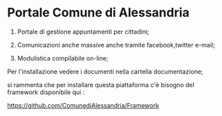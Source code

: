 # Portale Comune di Alessandria

1) Portale di gestione appuntamenti per cittadini;

2) Comunicazioni anche massive anche tramite facebook,twitter e-mail;

3) Modulistica compilabile on-line;


Per l'installazione vedere i documenti nella cartella documentazione;

si rammenta che per installare questa piattaforma c'è bisogno del framework disponibile qui : 

https://github.com/ComunediAlessandria/Framework
